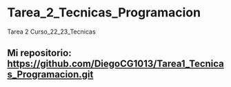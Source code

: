 # Tarea_2_Tecnicas_Programacion

Tarea 2 Curso_22_23_Tecnicas

## Mi repositorio: https://github.com/DiegoCG1013/Tarea1_Tecnicas_Programacion.git
